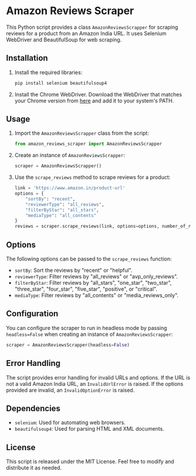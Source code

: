 # Amazon Reviews Scraper

This Python script provides a class `AmazonReviewsScrapper` for scraping reviews for a product from an Amazon India URL. It uses Selenium WebDriver and BeautifulSoup for web scraping.

## Installation

1. Install the required libraries:
   ```bash
   pip install selenium beautifulsoup4
   ```

2. Install the Chrome WebDriver. Download the WebDriver that matches your Chrome version from [here](https://sites.google.com/a/chromium.org/chromedriver/downloads) and add it to your system's PATH.

## Usage

1. Import the `AmazonReviewsScrapper` class from the script:

   ```python
   from amazon_reviews_scraper import AmazonReviewsScrapper
   ```

2. Create an instance of `AmazonReviewsScrapper`:

   ```python
   scraper = AmazonReviewsScrapper()
   ```

3. Use the `scrape_reviews` method to scrape reviews for a product:

   ```python
   link = 'https://www.amazon.in/product-url'
   options = {
       "sortBy": "recent",
       "reviewerType": "all_reviews",
       "filterByStar": "all_stars",
       "mediaType": "all_contents"
   }
   reviews = scraper.scrape_reviews(link, options=options, number_of_reviews=20)
   ```

## Options

The following options can be passed to the `scrape_reviews` function:

- `sortBy`: Sort the reviews by "recent" or "helpful".
- `reviewerType`: Filter reviews by "all_reviews" or "avp_only_reviews".
- `filterByStar`: Filter reviews by "all_stars", "one_star", "two_star", "three_star", "four_star", "five_star", "positive", or "critical".
- `mediaType`: Filter reviews by "all_contents" or "media_reviews_only".

## Configuration

You can configure the scraper to run in headless mode by passing `headless=False` when creating an instance of `AmazonReviewsScrapper`:

```python
scraper = AmazonReviewsScrapper(headless=False)
```

## Error Handling

The script provides error handling for invalid URLs and options. If the URL is not a valid Amazon India URL, an `InvalidUrlError` is raised. If the options provided are invalid, an `InvalidOptionError` is raised.

## Dependencies

- `selenium`: Used for automating web browsers.
- `beautifulsoup4`: Used for parsing HTML and XML documents.

## License

This script is released under the MIT License. Feel free to modify and distribute it as needed.